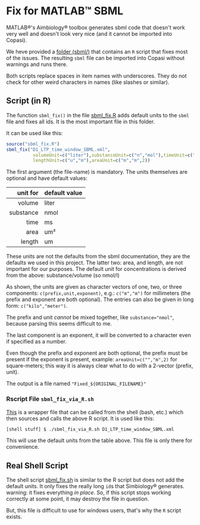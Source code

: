 # Fix for MATLAB&trade; SBML

MATLAB&reg;'s Aimbiology&reg; toolbox generates sbml code that doesn't work very well and doesn't look very nice (and it cannot be imported into Copasi).

We heve provided a [folder (sbml/)](https://github.com/jpgsantos/Subcellular_workflow/blob/master/sbml/) that contains an `R` script that fixes most of the issues. The resulting `sbml` file can be imported into Copasi without warnings and runs there.

Both scripts replace spaces in item names with underscores. They do not check for other weird characters in names (like slashes or similar).

## Script (in R) 

The function `sbml_fix()` in the file [sbml_fix.R](https://github.com/jpgsantos/Subcellular_workflow/blob/master/sbml/sbml_fix.R) adds default units to the `sbml` file and fixes all ids. It is the most important file in this folder.

It can be used like this:

```R
source("sbml_fix.R")
sbml_fix("D1_LTP_time_window_SBML.xml",
          volumeUnit=c("liter"),substanceUnit=c("n","mol"),timeUnit=c("m","s"),
          lengthUnit=c("u","m"),areaUnit=c("m","m",2))
```

The first argument (the file-name) is mandatory. The units themselves are optional and have default values:

|unit for| default value |
|-------:|:--------------|
| volume    | liter |
| substance | nmol |
| time | ms |
| area | um² |
| length | um |

These units are not the defaults from the sbml documentation, they are the defaults we used in this project.
The latter two: area, and length, are not important for our purposes. 
The default unit for concentrations is derived from the above: substance/volume (so nmol/l)

As shown, the units are given as character vectors of one, two, or
three components: `c(prefix,unit,exponent)`, e.g.: `c("m","m")` for
millimeters (the prefix and exponent are both optional). The entries can also
be given in long form: `c("kilo","meter")`.  

The prefix and unit _cannot_ be mixed together, like
`substance="nmol"`, because parsing this seems difficult to me. 

The last component is an exponent, it will be converted to a character
even if specified as a number.

Even though the prefix and exponent are both optional, the prefix must
be present if the exponent is present, example: `areaUnit=c("","m",2)`
for square-meters; this way it is always clear what to do with a
2-vector (prefix, unit).

The output is a file named `"Fixed_${ORIGINAL_FILENAME}"`

### Rscript File `sbml_fix_via_R.sh`

[This](https://github.com/jpgsantos/Subcellular_workflow/blob/master/sbml/sbml_fix_via_R.sh) is a wrapper file that can be called from the shell (bash, etc.) which then sources and calls the above R script. It is used like this:
```bash
[shell stuff] $ ./sbml_fix_via_R.sh D1_LTP_time_window_SBML.xml
```
This will use the default units from the table above. This file is only there for convenience.

## Real Shell Script

The shell script [sbml_fix.sh](https://github.com/jpgsantos/Subcellular_workflow/blob/master/sbml/sbml_fix.sh) is similar to the R script but does not add the default units. It only fixes the really long `id`s that Simbiology&reg; generates.
warning: it fixes everything _in place_. So, if this script stops working correctly at some point, it may destroy the file in question.

But, this file is difficult to use for windows users, that's why the `R` script exists.